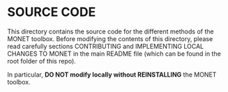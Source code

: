 # SOURCE CODE

This directory contains the source code for the different methods of the MONET toolbox. Before modifying the contents of this directory, please read carefully sections CONTRIBUTING and IMPLEMENTING LOCAL CHANGES TO MONET in the main README file (which can be found in the root folder of this repo).

In particular, **DO NOT modify locally without REINSTALLING** the MONET toolbox.
